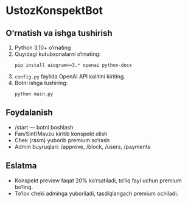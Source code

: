 # UstozKonspektBot

## O‘rnatish va ishga tushirish

1. Python 3.10+ o‘rnating
2. Quyidagi kutubxonalarni o‘rnating:
   ```
   pip install aiogram==3.* openai python-docx
   ```
3. `config.py` faylida OpenAI API kalitini kiriting.
4. Botni ishga tushiring:
   ```
   python main.py
   ```

## Foydalanish

- /start — botni boshlash
- Fan/Sinf/Mavzu kiritib konspekt olish
- Chek (rasm) yuborib premium so‘rash
- Admin buyruqlari: /approve, /block, /users, /payments

## Eslatma

- Konspekt preview faqat 20% ko‘rsatiladi, to‘liq fayl uchun premium bo‘ling.
- To‘lov cheki adminga yuboriladi, tasdiqlangach premium ochiladi.
